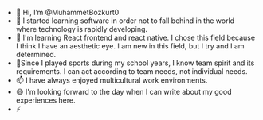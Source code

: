 - 👋 Hi, I’m @MuhammetBozkurt0
- 👀 I started learning software in order not to fall behind in the world where technology is rapidly developing.
- 🌱 I'm learning React frontend and react native. I chose this field because I think I have an aesthetic eye. I am new in this field, but I try and I am determined.
- 💞️Since I played sports during my school years, I know team spirit and its requirements. I can act according to team needs, not individual needs.
- 📫 I have always enjoyed multicultural work environments.
- 😄 I'm looking forward to the day when I can write about my good experiences here.
- ⚡

<!---
MuhammetBozkurt0/MuhammetBozkurt0 is a ✨ special ✨ repository because its `README.md` (this file) appears on your GitHub profile.
You can click the Preview link to take a look at your changes.
--->
